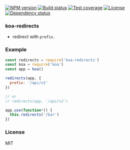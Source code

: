 [![NPM version][npm-img]][npm-url]
[![Build status][travis-img]][travis-url]
[![Test coverage][coveralls-img]][coveralls-url]
[![License][license-img]][license-url]
[![Dependency status][david-img]][david-url]

### koa-redirects

* redirect with `prefix`.

### Example

```js
const redirects = require('koa-redirects')
const koa = require('koa')
const app = koa()

redirects(app, {
  prefix: '/api/v2'
})

// or
// redirects(app, '/api/v2')

app.use(function*() {
  this.redirects('/bar')
})
```

### License
MIT

[npm-img]: https://img.shields.io/npm/v/koa-redirects.svg?style=flat-square
[npm-url]: https://npmjs.org/package/koa-redirects
[travis-img]: https://img.shields.io/travis/koa-modules/koa-redirects.svg?style=flat-square
[travis-url]: https://travis-ci.org/koa-modules/koa-redirects
[coveralls-img]: https://img.shields.io/coveralls/koa-modules/koa-redirects.svg?style=flat-square
[coveralls-url]: https://coveralls.io/r/koa-modules/koa-redirects?branch=master
[license-img]: https://img.shields.io/badge/license-MIT-green.svg?style=flat-square
[license-url]: http://opensource.org/licenses/MIT
[david-img]: https://img.shields.io/david/koa-modules/koa-redirects.svg?style=flat-square
[david-url]: https://david-dm.org/koa-modules/koa-redirects
